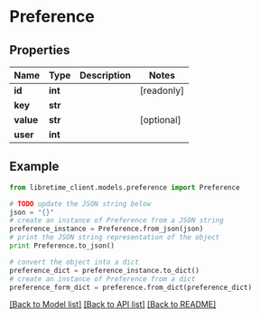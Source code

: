 # Preference


## Properties

Name | Type | Description | Notes
------------ | ------------- | ------------- | -------------
**id** | **int** |  | [readonly] 
**key** | **str** |  | 
**value** | **str** |  | [optional] 
**user** | **int** |  | 

## Example

```python
from libretime_client.models.preference import Preference

# TODO update the JSON string below
json = "{}"
# create an instance of Preference from a JSON string
preference_instance = Preference.from_json(json)
# print the JSON string representation of the object
print Preference.to_json()

# convert the object into a dict
preference_dict = preference_instance.to_dict()
# create an instance of Preference from a dict
preference_form_dict = preference.from_dict(preference_dict)
```
[[Back to Model list]](../README.md#documentation-for-models) [[Back to API list]](../README.md#documentation-for-api-endpoints) [[Back to README]](../README.md)


